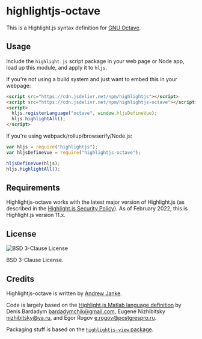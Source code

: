 # highlightjs-octave

This is a Highlight.js syntax definition for [GNU Octave](https://octave.org).

## Usage

Include the `highlight.js` script package in your web page or Node app, load up this module, and apply it to `hljs`.

If you're not using a build system and just want to embed this in your webpage:

```html
<script src="https://cdn.jsdelivr.net/npm/highlightjs"></script>
<script src="https://cdn.jsdelivr.net/npm/highlightjs-octave"></script>
<script>
  hljs.registerLanguage("octave", window.hljsDefineVue);
  hljs.highlightAll();
</script>
```

If you're using webpack/rollup/browserify/Node.js:

```javascript
var hljs = require("highlightjs");
var hljsDefineVue = require("highlightjs-octave");

hljsDefineVue(hljs);
hljs.highlightAll();
```

## Requirements

Highlightjs-octave works with the latest major version of Highlight.js (as described in the [Highlight.js Security Policy](https://github.com/highlightjs/highlight.js/security/policy)). As of February 2022, this is Highlight.js version 11.x.

## License

![BSD 3-Clause License](https://img.shields.io/github/license/highlightjs/highlightjs-vue?logo=License%20BSD-3-Clause)

BSD 3-Clause License.

## Credits

Highlightjs-octave is written by [Andrew Janke](https://apjanke.net).

Code is largely based on the [Highlight.js Matlab language definition](https://github.com/highlightjs/highlight.js/blob/master/src/languages/matlab.js) by Denis Bardadym <bardadymchik@gmail.com>, Eugene Nizhibitsky <nizhibitsky@ya.ru>, and Egor Rogov <e.rogov@postgrespro.ru>.

Packaging stuff is based on the [`highlightjs-view` package](https://github.com/highlightjs/highlightjs-vue).
